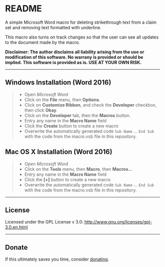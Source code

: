 README
======
A simple Microsoft Word macro for deleting strikethrough text from a claim set and removing text formatted with underline. 

This macro also turns on track changes so that the user can see all updates to the document made by the macro.

**Disclaimer: The author disclaims all liability arising from the use or modification of this software. No warrany is provided or should be implied. This software is provided as is. USE AT YOUR OWN RISK.**

------
Windows Installation (Word 2016)
------------
>- Open *Microsoft Word*
>- Click on the **File** menu, then **Options**.
>- Click on **Customize Ribbon**, and check the **Developer** checkbox, then click **Okay**.
>- Click on the **Developer** tab, then the **Macros** button.
>- Entry any name in the **Macro Name** field
>- Click the **Create** button to create a new macro
>- Overwrite the automatically generated code `Sub Name` ... `End Sub` with the code from the macro.vsb file in this repository.


Mac OS X Installation (Word 2016)
----
>- Open *Microsoft Word*
>- Click on the **Tools** menu, then **Macro**, then **Macros...**
>- Entry any name in the **Macro Name** field
>- Click the **[+]** button to create a new macro
>- Overwrite the automatically generated code `Sub Name` ... `End Sub` with the code from the macro.vsb file in this repository.

----
License
-------------
Licensed under the GPL License v 3.0: 
http://www.gnu.org/licenses/gpl-3.0.en.html

---
Donate
------
If this ultimately saves you time, consider [donating](https://www.paypal.me/stnagy).

